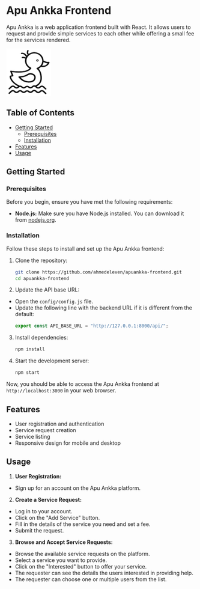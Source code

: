 # Apu Ankka Frontend

Apu Ankka is a web application frontend built with React. It allows users to request and provide simple services to each other while offering a small fee for the services rendered.

![Apu Ankka Logo](public/favicon.ico)


## Table of Contents

- [Getting Started](#getting-started)
  - [Prerequisites](#prerequisites)
  - [Installation](#installation)
- [Features](#features)
- [Usage](#usage)

## Getting Started

### Prerequisites

Before you begin, ensure you have met the following requirements:

- **Node.js:** Make sure you have Node.js installed. You can download it from [nodejs.org](https://nodejs.org/).

### Installation

Follow these steps to install and set up the Apu Ankka frontend:

1. Clone the repository:

   ```bash
   git clone https://github.com/ahmedeleven/apuankka-frontend.git
   cd apuankka-frontend
   ```

2. Update the API base URL:

- Open the `config/config.js` file.
- Update the following line with the backend URL if it is different from the default:
  ```javascript
  export const API_BASE_URL = "http://127.0.0.1:8000/api/";
  ```

3. Install dependencies:

   ```bash
   npm install
   ```

4. Start the development server:
   ```bash
   npm start
   ```

Now, you should be able to access the Apu Ankka frontend at `http://localhost:3000` in your web browser.

## Features

- User registration and authentication
- Service request creation
- Service listing
- Responsive design for mobile and desktop

## Usage

1. **User Registration:**

- Sign up for an account on the Apu Ankka platform.

2. **Create a Service Request:**

- Log in to your account.
- Click on the "Add Service" button.
- Fill in the details of the service you need and set a fee.
- Submit the request.

3. **Browse and Accept Service Requests:**

- Browse the available service requests on the platform.
- Select a service you want to provide.
- Click on the "Interested" button to offer your service.
- The requester can see the details the users interested in providing help.
- The requester can choose one or multiple users from the list.
